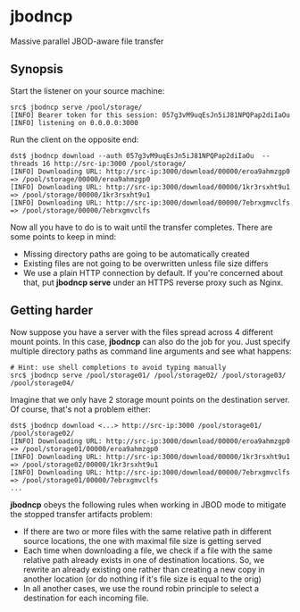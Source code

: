 jbodncp
=============
Massive parallel JBOD-aware file transfer

## Synopsis
Start the listener on your source machine:
```
src$ jbodncp serve /pool/storage/
[INFO] Bearer token for this session: 057g3vM9uqEsJn5iJ81NPQPap2diIaOu
[INFO] listening on 0.0.0.0:3000
```
Run the client on the opposite end:
```
dst$ jbodncp download --auth 057g3vM9uqEsJn5iJ81NPQPap2diIaOu  --threads 16 http://src-ip:3000 /pool/storage/
[INFO] Downloading URL: http://src-ip:3000/download/00000/eroa9ahmzgp0 => /pool/storage/00000/eroa9ahmzgp0
[INFO] Downloading URL: http://src-ip:3000/download/00000/1kr3rsxht9u1 => /pool/storage/00000/1kr3rsxht9u1
[INFO] Downloading URL: http://src-ip:3000/download/00000/7ebrxgmvclfs => /pool/storage/00000/7ebrxgmvclfs
```
Now all you have to do is to wait until the transfer completes. There are some points to keep in mind:

* Missing directory paths are going to be automatically created
* Existing files are not going to be overwritten unless file size differs
* We use a plain HTTP connection by default. If you're concerned about that, put **jbodncp serve** under an HTTPS reverse proxy such as Nginx.

## Getting harder
Now suppose you have a server with the files spread across 4 different mount points. In this case, **jbodncp** can also do the job for you.
Just specify multiple directory paths as command line arguments and see what happens:
````
# Hint: use shell completions to avoid typing manually
src$ jbodncp serve /pool/storage01/ /pool/storage02/ /pool/storage03/ /pool/storage04/
````
Imagine that we only have 2 storage mount points on the destination server. Of course, that's not a problem either:
````
dst$ jbodncp download <...> http://src-ip:3000 /pool/storage01/ /pool/storage02/
[INFO] Downloading URL: http://src-ip:3000/download/00000/eroa9ahmzgp0 => /pool/storage01/00000/eroa9ahmzgp0
[INFO] Downloading URL: http://src-ip:3000/download/00000/1kr3rsxht9u1 => /pool/storage02/00000/1kr3rsxht9u1
[INFO] Downloading URL: http://src-ip:3000/download/00000/7ebrxgmvclfs => /pool/storage01/00000/7ebrxgmvclfs
...
````
**jbodncp** obeys the following rules when working in JBOD mode to mitigate the stopped transfer artifacts problem:
* If there are two or more files with the same relative path in different source locations, the one with maximal file size is getting served
* Each time when downloading a file, we check if a file with the same relative path already exists in one of destination locations. So, we rewrite an already existing one rather than creating a new copy in another location (or do nothing if it's file size is equal to the orig)
* In all another cases, we use the round robin principle to select a destination for each incoming file.
